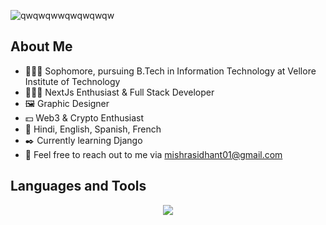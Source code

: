 ![qwqwqwwqwqwqwqw](https://github.com/SidhantCodes/SidhantCodes/assets/127239653/cc186e6f-8582-4e4b-8703-f8f3d9d46c07)

## About Me
- 🧑🏼‍🎓 Sophomore, pursuing B.Tech in Information Technology at Vellore Institute of Technology
- 👨🏼‍💻 NextJs Enthusiast & Full Stack Developer
- 🖼️ Graphic Designer
- 💵 Web3 & Crypto Enthusiast
- 📒 Hindi, English, Spanish, French
- ✒️ Currently learning Django
- 📧 Feel free to reach out to me via mishrasidhant01@gmail.com 

## Languages and Tools
<p align="center">
  <a href="https://skillicons.dev">
    <img src="https://skillicons.dev/icons?i=git,py,c,cpp,java,html,css,javascript,bootstrap,jquery,tailwind,react,nextjs,nodejs,git,docker,postgres,mysql,nodejs,express,solidity,linux&perline=11" />
  </a>
</p>

